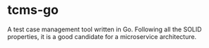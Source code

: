 # tcms-go

A test case management tool written in Go. Following all the SOLID properties, it is a good candidate for a microservice architecture.
